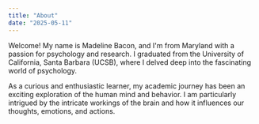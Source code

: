 ```yaml
---
title: "About"
date: "2025-05-11"
---
```


Welcome! My name is Madeline Bacon, and I'm from Maryland with a passion for psychology and research. I graduated from the University of California, Santa Barbara (UCSB), where I delved deep into the fascinating world of psychology.

As a curious and enthusiastic learner, my academic journey has been an exciting exploration of the human mind and behavior. I am particularly intrigued by the intricate workings of the brain and how it influences our thoughts, emotions, and actions.
